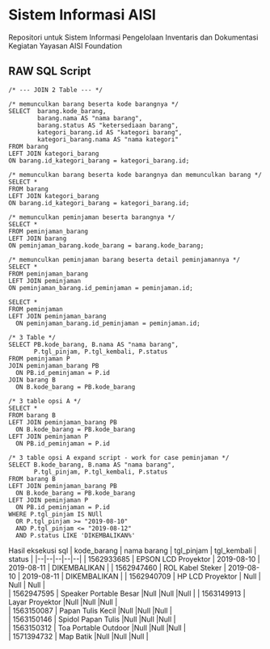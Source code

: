 
# Sistem Informasi AISI
Repositori untuk Sistem Informasi Pengelolaan Inventaris dan Dokumentasi Kegiatan Yayasan AISI Foundation

## RAW SQL Script

    /* --- JOIN 2 Table --- */
    
    /* memunculkan barang beserta kode barangnya */
    SELECT  barang.kode_barang, 
            barang.nama AS "nama barang", 
            barang.status AS "ketersediaan barang", 
            kategori_barang.id AS "kategori barang", 
            kategori_barang.nama AS "nama kategori"
    FROM barang
    LEFT JOIN kategori_barang
    ON barang.id_kategori_barang = kategori_barang.id;
    
    /* memunculkan barang beserta kode barangnya dan memunculkan barang */
    SELECT *
    FROM barang
    LEFT JOIN kategori_barang
    ON barang.id_kategori_barang = kategori_barang.id;
    
    /* memunculkan peminjaman beserta barangnya */
    SELECT *
    FROM peminjaman_barang
    LEFT JOIN barang
    ON peminjaman_barang.kode_barang = barang.kode_barang;
    
    /* memunculkan peminjaman barang beserta detail peminjamannya */
    SELECT *
    FROM peminjaman_barang
    LEFT JOIN peminjaman
    ON peminjaman_barang.id_peminjaman = peminjaman.id;
    
    SELECT * 
    FROM peminjaman
    LEFT JOIN peminjaman_barang
      ON peminjaman_barang.id_peminjaman = peminjaman.id;
    
    /* 3 Table */
    SELECT PB.kode_barang, B.nama AS "nama barang",
           P.tgl_pinjam, P.tgl_kembali, P.status
    FROM peminjaman P
    JOIN peminjaman_barang PB
      ON PB.id_peminjaman = P.id
    JOIN barang B
      ON B.kode_barang = PB.kode_barang
      
    /* 3 table opsi A */
    SELECT *
    FROM barang B
    LEFT JOIN peminjaman_barang PB
      ON B.kode_barang = PB.kode_barang
    LEFT JOIN peminjaman P
      ON PB.id_peminjaman = P.id
      
    /* 3 table opsi A expand script - work for case peminjaman */
    SELECT B.kode_barang, B.nama AS "nama barang",
           P.tgl_pinjam, P.tgl_kembali, P.status
    FROM barang B
    LEFT JOIN peminjaman_barang PB
      ON B.kode_barang = PB.kode_barang
    LEFT JOIN peminjaman P
      ON PB.id_peminjaman = P.id
    WHERE P.tgl_pinjam IS NUll
      OR P.tgl_pinjam >= "2019-08-10"
      AND P.tgl_pinjam <= "2019-08-12"
      AND P.status LIKE 'DIKEMBALIKAN%'

Hasil eksekusi sql
| kode_barang | nama barang | tgl_pinjam | tgl_kembali | status |
|--|--|--|--|--|
| 1562933685 | EPSON LCD Proyektor | 2019-08-10 | 2019-08-11 | DIKEMBALIKAN |
| 1562947460 | ROL Kabel Steker  |  2019-08-10 | 2019-08-11  | DIKEMBALIKAN |
| 1562940709 | HP LCD Proyektor   |   Null          |    Null         |   Null          |        
| 1562947595 | Speaker Portable Besar |Null |Null |Null |
| 1563149913 | Layar Proyektor |Null |Null |Null |       
| 1563150087 | Papan Tulis Kecil |Null |Null |Null |           
| 1563150146 | Spidol Papan Tulis |Null |Null |Null |  
| 1563150312 | Toa Portable Outdoor |Null |Null |Null |     
| 1571394732 | Map Batik |Null |Null |Null |